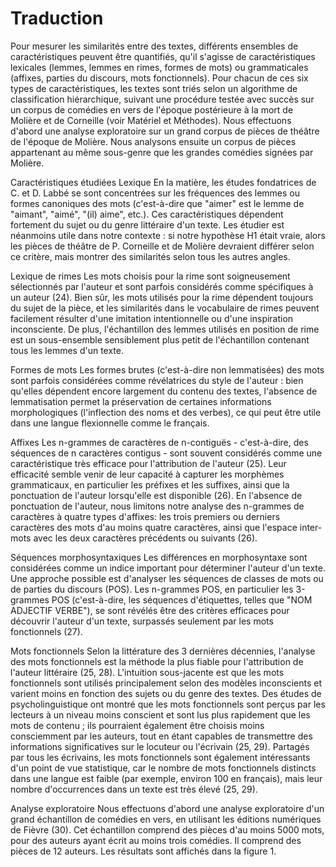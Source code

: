 # Traduction

Pour mesurer les similarités entre des textes, différents ensembles de
caractéristiques peuvent être quantifiés, qu'il s'agisse de caractéristiques
lexicales (lemmes, lemmes en rimes, formes de mots) ou grammaticales (affixes,
parties du discours, mots fonctionnels). Pour chacun de ces six types de
caractéristiques, les textes sont triés selon un algorithme de classification
hiérarchique, suivant une procédure testée avec succès sur un corpus de comédies
en vers de l'époque postérieure à la mort de Molière et de Corneille (voir
Matériel et Méthodes). Nous effectuons d'abord une analyse exploratoire sur un
grand corpus de pièces de théâtre de l'époque de Molière. Nous analysons ensuite
un corpus de pièces appartenant au même sous-genre que les grandes comédies
signées par Molière.

Caractéristiques étudiées
Lexique
En la matière, les études fondatrices de C. et D. Labbé se sont concentrées sur
les fréquences des lemmes ou formes canoniques des mots (c'est-à-dire que
"aimer" est le lemme de "aimant", "aimé", "(il) aime", etc.). Ces
caractéristiques dépendent fortement du sujet ou du genre littéraire d'un texte.
Les étudier est néanmoins utile dans notre contexte : si notre hypothèse H1
était vraie, alors les pièces de théâtre de P. Corneille et de Molière devraient
différer selon ce critère, mais montrer des similarités selon tous les autres
angles.

Lexique de rimes
Les mots choisis pour la rime sont soigneusement sélectionnés par l'auteur et
sont parfois considérés comme spécifiques à un auteur (24). Bien sûr, les mots
utilisés pour la rime dépendent toujours du sujet de la pièce, et les
similarités dans le vocabulaire de rimes peuvent facilement résulter d'une
imitation intentionnelle ou d'une inspiration inconsciente. De plus,
l'échantillon des lemmes utilisés en position de rime est un sous-ensemble
sensiblement plus petit de l'échantillon contenant tous les lemmes d'un texte.

Formes de mots
Les formes brutes (c'est-à-dire non lemmatisées) des mots sont parfois
considérées comme révélatrices du style de l'auteur : bien qu'elles dépendent
encore largement du contenu des textes, l'absence de lemmatisation permet la
préservation de certaines informations morphologiques (l'inflection des noms et
des verbes), ce qui peut être utile dans une langue flexionnelle comme le
français.

Affixes
Les n-grammes de caractères de n-contiguës - c'est-à-dire, des séquences de n
caractères contigus - sont souvent considérés comme une caractéristique très
efficace pour l'attribution de l'auteur (25). Leur efficacité semble venir de
leur capacité à capturer les morphèmes grammaticaux, en particulier les préfixes
et les suffixes, ainsi que la ponctuation de l'auteur lorsqu'elle est disponible
(26). En l'absence de ponctuation de l'auteur, nous limitons notre analyse des
n-grammes de caractères à quatre types d'affixes: les trois premiers ou derniers
caractères des mots d'au moins quatre caractères, ainsi que l'espace inter-mots
avec les deux caractères précédents ou suivants (26).

Séquences morphosyntaxiques
Les différences en morphosyntaxe sont considérées comme un indice important pour
déterminer l'auteur d'un texte. Une approche possible est d'analyser les
séquences de classes de mots ou de parties du discours (POS). Les n-grammes POS,
en particulier les 3-grammes POS (c'est-à-dire, les séquences d'étiquettes,
telles que "NOM ADJECTIF VERBE"), se sont révélés être des critères efficaces
pour découvrir l'auteur d'un texte, surpassés seulement par les mots
fonctionnels (27).

Mots fonctionnels
Selon la littérature des 3 dernières décennies, l'analyse des mots fonctionnels
est la méthode la plus fiable pour l'attribution de l'auteur littéraire (25,
28). L'intuition sous-jacente est que les mots fonctionnels sont utilisés
principalement selon des modèles inconscients et varient moins en fonction des
sujets ou du genre des textes. Des études de psycholinguistique ont montré que
les mots fonctionnels sont perçus par les lecteurs à un niveau moins conscient
et sont lus plus rapidement que les mots de contenu ; ils pourraient également
être choisis moins consciemment par les auteurs, tout en étant capables de
transmettre des informations significatives sur le locuteur ou l'écrivain (25,
29). Partagés par tous les écrivains, les mots fonctionnels sont également
intéressants d'un point de vue statistique, car le nombre de mots fonctionnels
distincts dans une langue est faible (par exemple, environ 100 en français),
mais leur nombre d'occurrences dans un texte est très élevé (25, 29).

Analyse exploratoire
Nous effectuons d'abord une analyse exploratoire d'un grand échantillon de
comédies en vers, en utilisant les éditions numériques de Fièvre (30). Cet
échantillon comprend des pièces d'au moins 5000 mots, pour des auteurs ayant
écrit au moins trois comédies. Il comprend des pièces de 12 auteurs. Les
résultats sont affichés dans la figure 1.
